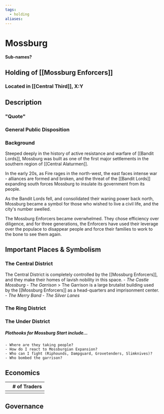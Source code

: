 ```yaml
---
tags:
  - holding
aliases:
---
```

# Mossburg
#### Sub-names?
## Holding of [[Mossburg Enforcers]]
### Located in [[Central Third]], X:Y
## Description
### "Quote"

### General Public Disposition

### Background
Steeped deeply in the history of active resistance and warfare of [[Bandit Lords]], Mossburg was built as one of the first major settlements in the southern region of [[Central Alaturmen]]. 

In the early 20s, as Fire rages in the north-west, the east faces intense war - alliances are formed and broken, and the threat of the [[Bandit Lords]] expanding south forces Mossburg to insulate its government from its people.

As the Bandit Lords fell, and consolidated their waning power back north, Mossburg became a symbol for those who wished to live a civil life, and the city's number swelled.

The Mossburg Enforcers became overwhelmed. They chose efficiency over diligence, and for three generations, the Enforcers have used their leverage over the populace to disappear people and force their families to work to the bone to see them again.

## Important Places & Symbolism
### The Central District
The Central District is completely controlled by the [[Mossburg Enforcers]], and they make their homes of lavish nobility in this space.
	- *The Castle Mossburg*
	- *The Garrison*
		> The Garrison is a large brutalist building used by the [[Mossburg Enforcers]] as a head-quarters and imprisonment center.
	- *The Merry Band*
	- *The Silver Lanes*
### The Ring District
### The Under District
##### Plothooks for Mossburg Start include...
	- Where are they taking people?
	- How do I react to Mossburgian Expansion?
	- Who can I fight (Riphounds, Dampguard, Grovetenders, Slimknives)?
	- Who bombed the garrison?

## Economics
|     | # of Traders |
| --- | ------------ |
|     |              |

## Governance